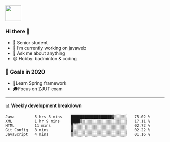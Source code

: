 <img src="https://github.com/egoist/egoist/raw/master/balloon.gif" width="50">

### Hi there 🐏

- 🌱 Senior student
- 🔭 I’m currently working on javaweb
- 💬 Ask me about anything
- 😄 Hobby: badminton & coding

### 🚀 Goals in 2020
+ 🍃Learn Spring framework
+ 🎓Focus on ZJUT exam
-------

📊 **Weekly development breakdown**
<!--START_SECTION:waka-->
```text
Java         5 hrs 3 mins    ██████████████████▓░░░░░░   75.02 % 
XML          1 hr 9 mins     ████▒░░░░░░░░░░░░░░░░░░░░   17.11 % 
HTML         11 mins         ▓░░░░░░░░░░░░░░░░░░░░░░░░   02.72 % 
Git Config   8 mins          ▓░░░░░░░░░░░░░░░░░░░░░░░░   02.22 % 
JavaScript   4 mins          ▒░░░░░░░░░░░░░░░░░░░░░░░░   01.16 % 
```
<!--END_SECTION:waka-->
